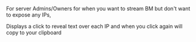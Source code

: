 For server Admins/Owners for when you want to stream BM but don't want to expose any IPs, 

Displays a click to reveal text over each IP and when you click again will copy to your clipboard
